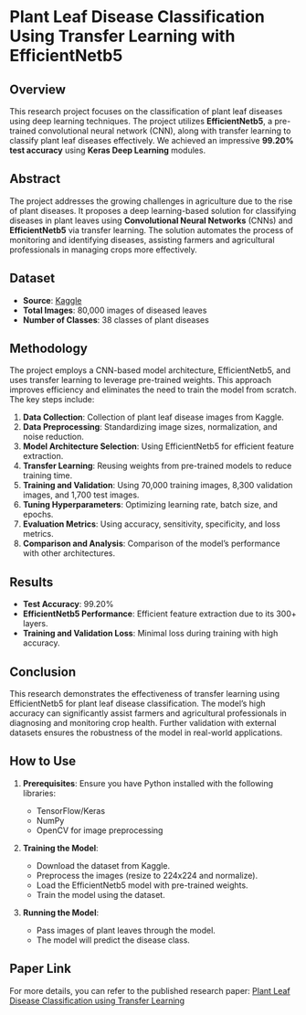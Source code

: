 # Plant Leaf Disease Classification Using Transfer Learning with EfficientNetb5

## Overview

This research project focuses on the classification of plant leaf diseases using deep learning techniques. The project utilizes **EfficientNetb5**, a pre-trained convolutional neural network (CNN), along with transfer learning to classify plant leaf diseases effectively. We achieved an impressive **99.20% test accuracy** using **Keras Deep Learning** modules.


## Abstract

The project addresses the growing challenges in agriculture due to the rise of plant diseases. It proposes a deep learning-based solution for classifying diseases in plant leaves using **Convolutional Neural Networks** (CNNs) and **EfficientNetb5** via transfer learning. The solution automates the process of monitoring and identifying diseases, assisting farmers and agricultural professionals in managing crops more effectively.

## Dataset

- **Source**: [Kaggle](https://www.kaggle.com/)
- **Total Images**: 80,000 images of diseased leaves
- **Number of Classes**: 38 classes of plant diseases

## Methodology

The project employs a CNN-based model architecture, EfficientNetb5, and uses transfer learning to leverage pre-trained weights. This approach improves efficiency and eliminates the need to train the model from scratch. The key steps include:

1. **Data Collection**: Collection of plant leaf disease images from Kaggle.
2. **Data Preprocessing**: Standardizing image sizes, normalization, and noise reduction.
3. **Model Architecture Selection**: Using EfficientNetb5 for efficient feature extraction.
4. **Transfer Learning**: Reusing weights from pre-trained models to reduce training time.
5. **Training and Validation**: Using 70,000 training images, 8,300 validation images, and 1,700 test images.
6. **Tuning Hyperparameters**: Optimizing learning rate, batch size, and epochs.
7. **Evaluation Metrics**: Using accuracy, sensitivity, specificity, and loss metrics.
8. **Comparison and Analysis**: Comparison of the model’s performance with other architectures.

## Results

- **Test Accuracy**: 99.20%
- **EfficientNetb5 Performance**: Efficient feature extraction due to its 300+ layers.
- **Training and Validation Loss**: Minimal loss during training with high accuracy.

## Conclusion

This research demonstrates the effectiveness of transfer learning using EfficientNetb5 for plant leaf disease classification. The model’s high accuracy can significantly assist farmers and agricultural professionals in diagnosing and monitoring crop health. Further validation with external datasets ensures the robustness of the model in real-world applications.

## How to Use

1. **Prerequisites**: Ensure you have Python installed with the following libraries:
   - TensorFlow/Keras
   - NumPy
   - OpenCV for image preprocessing

2. **Training the Model**:
   - Download the dataset from Kaggle.
   - Preprocess the images (resize to 224x224 and normalize).
   - Load the EfficientNetb5 model with pre-trained weights.
   - Train the model using the dataset.

3. **Running the Model**:
   - Pass images of plant leaves through the model.
   - The model will predict the disease class.

## Paper Link

For more details, you can refer to the published research paper: [Plant Leaf Disease Classification using Transfer Learning](https://ieeexplore.ieee.org/document/10421367)
